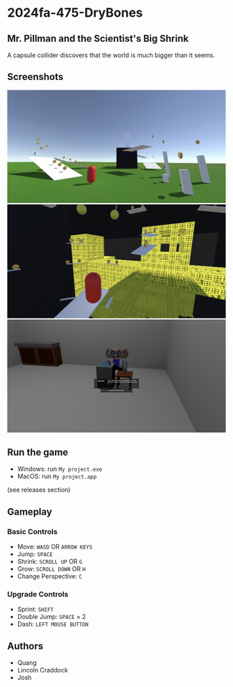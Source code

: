 # 2024fa-475-DryBones

## Mr. Pillman and the Scientist's Big Shrink
A capsule collider discovers that the world is much bigger than it seems.

## Screenshots
![tutorial_screenshot Image](./85E2B67D-F654-42DD-9637-837E2F6C38F9_1_201_a.jpeg)
![staffConfig_screenshot Image](./DE42B38C-446F-44E7-9C83-578CB5E495BE_1_201_a.jpeg)
![gameplay_screenshot Image](./86247AD3-654F-49A2-A520-BA92BFE83105_1_201_a.jpeg)

## Run the game
- Windows: run ``My project.exe``
- MacOS: run ``My project.app``

(see releases section)

## Gameplay
### Basic Controls
- Move: ``WASD`` OR ``ARROW KEYS``
- Jump: ``SPACE``
- Shrink: ``SCROLL UP`` OR ``G``
- Grow: ``SCROLL DOWN`` OR ``H``
- Change Perspective: ``C``
### Upgrade Controls
- Sprint: ``SHIFT``
- Double Jump: ``SPACE`` × 2
- Dash: ``LEFT MOUSE BUTTON``

## Authors
- Quang
- Lincoln Craddock
- Josh
